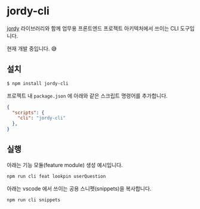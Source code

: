 # jordy-cli

[jordy](https://github.com/thesoncriel/jordy) 라이브러리와 함께 업무용 프론트엔드 프로젝트 아키텍처에서 쓰이는 CLI 도구입니다.

현재 개발 중입니다. 😅

## 설치

```sh
$ npm install jordy-cli
```

프로젝트 내 `package.json` 에 아래와 같은 스크립트 명령어를 추가합니다.

```json
{
  "scripts": {
    "cli": "jordy-cli"
  },
}
```

## 실행

아래는 기능 모듈(feature module) 생성 예시입니다.

```sh
npm run cli feat lookpin userQuestion
```

아래는 vscode 에서 쓰이는 공용 스니펫(snippets)을 복사합니다.

```sh
npm run cli snippets
```
